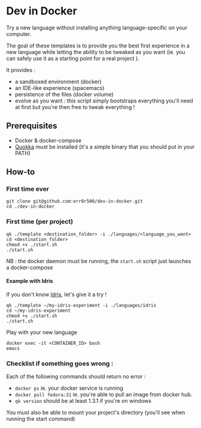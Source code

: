# Dev in Docker

Try a new language without installing anything language-specific on your computer.

The goal of these templates is to provide you the best first experience in a new language while letting the ability to be tweaked as you want (ie. you can safely use it as a starting point for a real project ).

It provides :
- a sandboxed environment (docker)
- an IDE-like experience (spacemacs)
- persistence of the files (docker volume)
- evolve as you want : this script simply bootstraps everything you'll need at first but you're then free to tweak everything !

## Prerequisites
- Docker & docker-compose
- [Quokka](https://github.com/Depado/quokka/releases) must be installed (it's a simple binary that you should put in your PATH)

## How-to

### First time ever

```
git clone git@github.com:err0r500/dev-in-docker.git
cd ./dev-in-docker
```

### First time (per project)

```
qk ./template <destination_folder> -i ./languages/<language_you_want>
cd <destination_folder>
chmod +x ./start.sh
./start.sh
```

NB : the docker daemon must be running, the `start.sh` script just launches a docker-compose

#### Example with Idris

If you don't know [Idris](https://www.idris-lang.org/), let's give it a try !

```
qk ./template ~/my-idris-experiment -i ./languages/idris
cd ~/my-idris-experiment
chmod +x ./start.sh
./start.sh
```

Play with your new language
```
docker exec -it <CONTAINER_ID> bash
emacs
```

### Checklist if something goes wrong : 
Each of the following commands should return no error :

- `docker ps` ie. your docker service is running
- `docker pull fedora:31` ie. you're able to pull an image from docker hub.
- `qk version` should be at least 1.3.1 if you're on windows

You must also be able to mount your project's directory (you'll see when running the start command)

